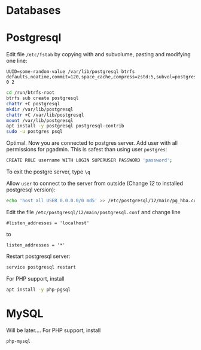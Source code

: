 # Databases
# Postgresql
Edit file `/etc/fstab` by copying with and subvolume, pasting and modifying one line:
```properties
UUID=some-random-value /var/lib/postgresql btrfs defaults,noatime,commit=120,space_cache,compress=zstd:5,subvol=postgresql 0 2
```


```bash
cd /run/btrfs-root
btrfs sub create postgresql
chattr +C postgresql
mkdir /var/lib/postgresql
chattr +C /var/lib/postgresql
mount /var/lib/postgresql
apt install -y postgresql postgresql-contrib
sudo -u postgres psql
```

Optimal. Now you are connected to postgres server. Add user with all permissions for pgadmin. This is safest than using user `postgres`:
```bash
CREATE ROLE username WITH LOGIN SUPERUSER PASSWORD 'password';
```
To exit the postgre server, type `\q`

Allow `user` to connect to the server from outside (Change *12* to installed postgresql version):
```bash
echo 'host all USER 0.0.0.0/0 md5' >> /etc/postgresql/12/main/pg_hba.conf
```
Edit the file `/etc/postgresql/12/main/postgresql.conf` and change line 
```properties
#listen_addresses = 'localhost'
```
to
```properties
listen_addresses = '*'
```
Restart postgresql server:
```bash
service postgresql restart
```
For PHP support, install 
```bash
apt install -y php-pgsql
```

# MySQL
Will be later....
For PHP support, install 
```bash
php-mysql
```
